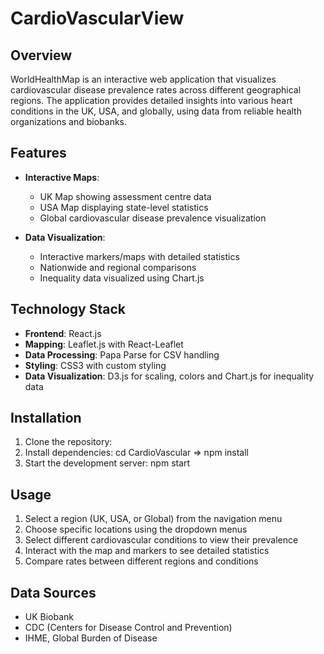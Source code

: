 # CardioVascularView

## Overview
WorldHealthMap is an interactive web application that visualizes cardiovascular disease prevalence rates across different geographical regions. The application provides detailed insights into various heart conditions in the UK, USA, and globally, using data from reliable health organizations and biobanks.

## Features
- **Interactive Maps**: 
  - UK Map showing assessment centre data
  - USA Map displaying state-level statistics
  - Global cardiovascular disease prevalence visualization

- **Data Visualization**:
  - Interactive markers/maps with detailed statistics
  - Nationwide and regional comparisons
  - Inequality data visualized using Chart.js
  

## Technology Stack
- **Frontend**: React.js
- **Mapping**: Leaflet.js with React-Leaflet
- **Data Processing**: Papa Parse for CSV handling
- **Styling**: CSS3 with custom styling
- **Data Visualization**: D3.js for scaling, colors and Chart.js for inequality data

## Installation
1. Clone the repository:
2. Install dependencies: cd CardioVascular => npm install
3. Start the development server: npm start

## Usage
1. Select a region (UK, USA, or Global) from the navigation menu
2. Choose specific locations using the dropdown menus
3. Select different cardiovascular conditions to view their prevalence
4. Interact with the map and markers to see detailed statistics
5. Compare rates between different regions and conditions

## Data Sources
- UK Biobank
- CDC (Centers for Disease Control and Prevention)
- IHME, Global Burden of Disease
